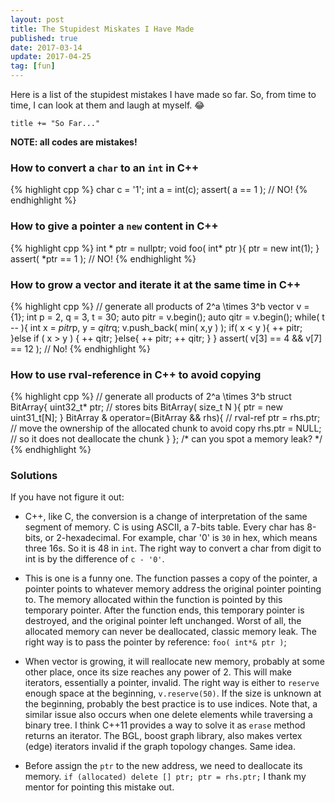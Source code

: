 ```yaml
---
layout: post
title: The Stupidest Miskates I Have Made
published: true
date: 2017-03-14
update: 2017-04-25
tag: [fun]
---
```


Here is a list of the stupidest mistakes I have made so far. 
So, from time to time, I can look at them and laugh at myself. 😂

`title += "So Far..."`

**NOTE: all codes are mistakes!**

### How to convert a `char` to an `int` in C++
{% highlight cpp %}
char c = '1';
int  a = int(c);
assert( a == 1 ); // NO!
{% endhighlight %}

### How to give a pointer a `new` content in C++
{% highlight cpp %}
int * ptr = nullptr;
void foo( int* ptr ){
  ptr = new int(1);
}
assert( *ptr == 1 ); // NO!
{% endhighlight %}

### How to grow a vector and iterate it at the same time in C++
{% highlight cpp %}
// generate all products of 2^a \times 3^b
vector<int> v = {1};
int p = 2, q = 3, t = 30;
auto pitr = v.begin();
auto qitr = v.begin();
while( t -- ){
  int x = *pitr*p, y = *qitr*q;
  v.push_back( min( x,y ) );
  if( x < y ){
    ++ pitr;
  }else if ( x > y ) {
    ++ qitr;
  }else{
    ++ pitr;
    ++ qitr;
  }
}
assert( v[3] == 4 && v[7] == 12 ); // No!
{% endhighlight %}

### How to use rval-reference in C++ to avoid copying
{% highlight cpp %}
// generate all products of 2^a \times 3^b
struct BitArray{
  uint32_t* ptr; // stores bits
  BitArray( size_t N ){ ptr = new uint31_t[N]; }
  BitArray & operator=(BitArray && rhs){ // rval-ref
    ptr = rhs.ptr; // move the ownership of the allocated chunk to avoid copy
    rhs.ptr = NULL; // so it does not deallocate the chunk
  }
};
/* can you spot a memory leak? */
{% endhighlight %}

### Solutions
If you have not figure it out:

* C++, like C, the conversion is a change of interpretation of the same segment
  of memory. C is using ASCII, a 7-bits table. Every char has 8-bits, or
  2-hexadecimal. For example, char '0' is `30` in hex, which means three 16s.
  So it is 48 in `int`. The right way to convert a char from digit to int is by
  the difference of `c - '0'`.

* This is one is a funny one. The function passes a copy of the pointer, a pointer
  points to whatever memory address the original pointer pointing to. The
  memory allocated within the function is pointed by this temporary pointer. After
  the function ends, this temporary pointer is destroyed, and the original pointer 
  left unchanged. Worst of all, the allocated memory can never be deallocated, classic
  memory leak. The right way is to pass the pointer by reference: `foo( int*& ptr )`;

* When vector is growing, it will reallocate new memory, probably at some other
  place, once its size reaches any power of 2. This will make iterators,
  essentially a pointer, invalid. The right way is either to `reserve` enough
  space at the beginning, `v.reserve(50)`.  If the size is unknown at the
  beginning, probably the best practice is to use indices.  Note that, a
  similar issue also occurs when one delete elements while traversing a binary
  tree. I think C++11 provides a way to solve it as `erase` method returns an
  iterator.  The BGL, boost graph library, also makes vertex (edge) iterators
  invalid if the graph topology changes. Same idea.

* Before assign the `ptr` to the new address, we need to deallocate its memory.
  `if (allocated) delete [] ptr; ptr = rhs.ptr;` I thank my mentor for pointing
  this mistake out.

